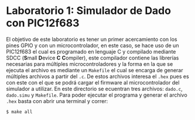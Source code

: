 # Laboratorio 1: Simulador de Dado con PIC12f683

El objetivo de este laboratorio es tener un primer acercamiento con los pines GPIO y con un microcontrolador, en este caso, se hace uso de un PIC12f683 el cual es programado en lenguaje C y compilado mediante SDCC (**S**mall **D**evice **C** **C**ompiler), este compilador contiene las librerías necesarias para múltiples microcontroladores y la forma en la que se ejecuta el archivo es mediante un `Makefile` el cual se encarga de generar múltiples archivos a partir del `.c`. De estos archivos interesa el `.hex` pues es con este con el que se podrá cargar el firmware al microcontrolador del simulador a utilizar. En este directorio se ecuentran tres archivos: `dado.c`, `dado.simu` y `Makefile`. Para poder ejecutar el programa y generar el archivo `.hex` basta con abrir una terminal y correr:
```
$ make all
```
